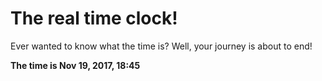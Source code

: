 # The real time clock!

Ever wanted to know what the time is? Well, your journey is about to end!

**The time is Nov 19, 2017, 18:45**